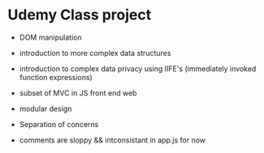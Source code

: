 # Udemy Class project 

* DOM manipulation 

* introduction to more complex data structures 

* introduction to complex data privacy using IIFE's (immediately invoked function expressions)

* subset of MVC in JS front end web

* modular design

* Separation of concerns

* comments are sloppy && intconsistant in app.js for now 
